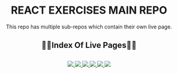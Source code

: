 <div align="center">
  <h1>REACT EXERCISES MAIN REPO</h1>
  <p>This repo has multiple sub-repos which contain their own live page.</p>
  <h2>🔗📄Index Of Live Pages📄🔗<h2>
</div>

<div align="center">
	<a href="https://weekly-schedule-ehkarabas.netlify.app/">
		<img src="https://img.shields.io/badge/weekly%20schedule-%23.svg?&style=for-the-badge&logo=www&logoColor=white%22&color=black">
	</a>
	<a href="https://image-gallery-ehkarabas.netlify.app/">
		<img src="https://img.shields.io/badge/image%20gallery-%23.svg?&style=for-the-badge&logo=www&logoColor=white%22&color=black">
	</a>
	<a href="https://comments-react-sass-ehkarabas.netlify.app/">
		<img src="https://img.shields.io/badge/comments-%23.svg?&style=for-the-badge&logo=www&logoColor=white%22&color=black">
	</a>
	<a href="https://tour-places-ehkarabas.netlify.app/">
		<img src="https://img.shields.io/badge/tour%20places-%23.svg?&style=for-the-badge&logo=www&logoColor=white%22&color=black">
	</a>
	<a href="https://horoscope-page-ehkarabas.netlify.app/">
		<img src="https://img.shields.io/badge/horoscope-%23.svg?&style=for-the-badge&logo=www&logoColor=white%22&color=black">
	</a>
	<a href="https://number-generator-ehkarabas.netlify.app/">
		<img src="https://img.shields.io/badge/number%20generator-%23.svg?&style=for-the-badge&logo=www&logoColor=white%22&color=black">
	</a>
</div>